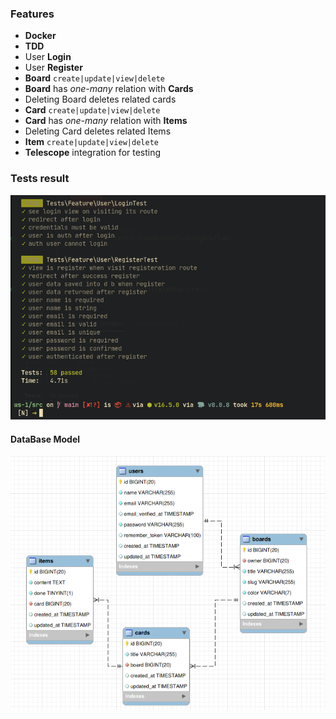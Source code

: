 ### Features
- **Docker**
- **TDD**
- User **Login**
- User **Register**
- **Board** `create|update|view|delete`
- **Board**  has *one-many* relation with **Cards**
- Deleting Board deletes related cards
- **Card** `create|update|view|delete`
- **Card**  has *one-many* relation with **Items**
- Deleting Card deletes related Items
- **Item** `create|update|view|delete`
- **Telescope** integration for testing

### Tests result

![tests](./screenshots/1.png)

#### DataBase Model

![tests](./screenshots/2.png)
